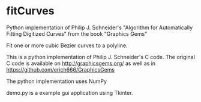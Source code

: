 fitCurves
=========

Python implementation of Philip J. Schneider's "Algorithm for Automatically Fitting Digitized Curves" from the book "Graphics Gems"

Fit one or more cubic Bezier curves to a polyline.

This is a python implementation of Philip J. Schneider's C code. The original C code is available on http://graphicsgems.org/ as well as in https://github.com/erich666/GraphicsGems

The python implementation uses NumPy

demo.py is a example gui application using Tkinter.

